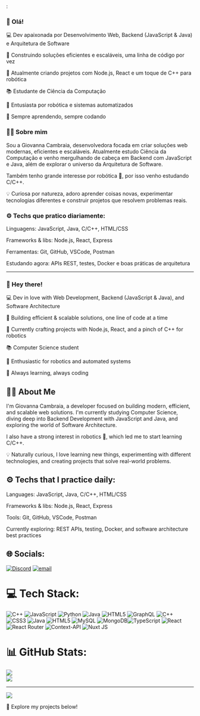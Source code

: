 :

### 👋 Olá! 
💻 Dev apaixonada por Desenvolvimento Web, Backend (JavaScript & Java) e Arquitetura de Software

🚀 Construindo soluções eficientes e escaláveis, uma linha de código por vez

🔧 Atualmente criando projetos com Node.js, React e um toque de C++ para robótica

📚 Estudante de Ciência da Computação 

🤖 Entusiasta por robótica e sistemas automatizados

🎯 Sempre aprendendo, sempre codando

### 👩‍💻 Sobre mim
Sou a Giovanna Cambraia, desenvolvedora focada em criar soluções web modernas, eficientes e escaláveis.
Atualmente estudo Ciência da Computação e venho mergulhando de cabeça em Backend com JavaScript e Java, além de explorar o universo da Arquitetura de Software.

Também tenho grande interesse por robótica 🤖, por isso venho estudando C/C++.

💡 Curiosa por natureza, adoro aprender coisas novas, experimentar tecnologias diferentes e construir projetos que resolvem problemas reais.

### ⚙️ Techs que pratico diariamente:
Linguagens: JavaScript, Java, C/C++, HTML/CSS

Frameworks & libs: Node.js, React, Express

Ferramentas: Git, GitHub, VSCode, Postman

Estudando agora: APIs REST, testes, Docker e boas práticas de arquitetura

---

### 👋 Hey there! 

💻 Dev in love with Web Development, Backend (JavaScript & Java), and Software Architecture

🚀 Building efficient & scalable solutions, one line of code at a time

🔧 Currently crafting projects with Node.js, React, and a pinch of C++ for robotics

📚 Computer Science student 

🤖 Enthusiastic for robotics and automated systems

🎯 Always learning, always coding

## 👩‍💻 About Me
I'm Giovanna Cambraia, a developer focused on building modern, efficient, and scalable web solutions.
I'm currently studying Computer Science, diving deep into Backend Development with JavaScript and Java, and exploring the world of Software Architecture.

I also have a strong interest in robotics 🤖, which led me to start learning C/C++.

💡 Naturally curious, I love learning new things, experimenting with different technologies, and creating projects that solve real-world problems.

## ⚙️ Techs that I practice daily:
Languages: JavaScript, Java, C/C++, HTML/CSS

Frameworks & libs: Node.js, React, Express

Tools: Git, GitHub, VSCode, Postman

Currently exploring: REST APIs, testing, Docker, and software architecture best practices


## 🌐 Socials:

[![Discord](https://img.shields.io/badge/Discord-%237289DA.svg?logo=discord&logoColor=white)](https://discord.gg/mssuicide_sheep) [![email](https://img.shields.io/badge/Email-D14836?logo=gmail&logoColor=white)](mailto:giovannacambraia8@gmail.con) 

# 💻 Tech Stack:

![C++](https://img.shields.io/badge/c++-%2300599C.svg?style=for-the-badge&logo=c%2B%2B&logoColor=white) ![JavaScript](https://img.shields.io/badge/javascript-%23323330.svg?style=for-the-badge&logo=javascript&logoColor=%23F7DF1E) ![Python](https://img.shields.io/badge/python-3670A0?style=for-the-badge&logo=python&logoColor=ffdd54) ![Java](https://img.shields.io/badge/java-%23ED8B00.svg?style=for-the-badge&logo=openjdk&logoColor=white) ![HTML5](https://img.shields.io/badge/html5-%23E34F26.svg?style=for-the-badge&logo=html5&logoColor=white) ![GraphQL](https://img.shields.io/badge/-GraphQL-E10098?style=for-the-badge&logo=graphql&logoColor=white) ![C++](https://img.shields.io/badge/c++-%2300599C.svg?style=for-the-badge&logo=c%2B%2B&logoColor=white) ![CSS3](https://img.shields.io/badge/css3-%231572B6.svg?style=for-the-badge&logo=css3&logoColor=white) ![Java](https://img.shields.io/badge/java-%23ED8B00.svg?style=for-the-badge&logo=openjdk&logoColor=white) ![HTML5](https://img.shields.io/badge/html5-%23E34F26.svg?style=for-the-badge&logo=html5&logoColor=white) ![MySQL](https://img.shields.io/badge/mysql-4479A1.svg?style=for-the-badge&logo=mysql&logoColor=white) ![MongoDB](https://img.shields.io/badge/MongoDB-%234ea94b.svg?style=for-the-badge&logo=mongodb&logoColor=white)![TypeScript](https://img.shields.io/badge/typescript-%23007ACC.svg?style=for-the-badge&logo=typescript&logoColor=white) ![React](https://img.shields.io/badge/react-%2320232a.svg?style=for-the-badge&logo=react&logoColor=%2361DAFB) ![React Router](https://img.shields.io/badge/React_Router-CA4245?style=for-the-badge&logo=react-router&logoColor=white) ![Context-API](https://img.shields.io/badge/Context--Api-000000?style=for-the-badge&logo=react) ![Nuxt JS](https://img.shields.io/badge/Nuxt-002E3B?style=for-the-badge&logo=nuxt.js&logoColor=#00DC82)

# 📊 GitHub Stats:

![](https://nirzak-streak-stats.vercel.app/?user=giovanna-cambraia&theme=dark&hide_border=false)<br/>
![](https://github-readme-stats.vercel.app/api/top-langs/?username=giovanna-cambraia&theme=dark&hide_border=false&include_all_commits=false&count_private=false&layout=compact)

---
[![](https://visitcount.itsvg.in/api?id=giovanna-cambraia&icon=0&color=11)](https://visitcount.itsvg.in)

<!-- Proudly created with GPRM ( https://gprm.itsvg.in ) -->

🐙 Explore my projects below!
